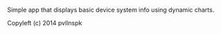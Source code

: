 Simple app that displays basic device system info using dynamic charts.


Copyleft (c) 2014 pvllnspk